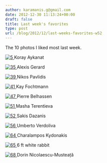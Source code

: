 ```yaml
---
author: karamanis.g@gmail.com
date: 2012-12-30 11:13:24+00:00
draft: false
title: Last week's favorites
type: post
url: /blog/2012/12/last-weeks-favorites-w52
---
```


The 10 photos I liked most last week.




[![5](http://farm9.staticflickr.com/8056/8138841684_640d04ae56_b.jpg)
](http://www.flickr.com/photos/57734666@N05/8138841684)
Koray Aykanat





[![35](http://farm5.staticflickr.com/4109/5013620094_55a19a2bb7_b.jpg)
](http://www.flickr.com/photos/48718038@N05/5013620094)
Alexis Gerard





[![39](http://farm9.staticflickr.com/8194/8121852847_f975bd0e4e_b.jpg)
](http://www.flickr.com/photos/22650687@N04/8121852847)
Nikos Pavlidis





[![41](http://farm9.staticflickr.com/8484/8230136856_44b412149c_b.jpg)
](http://www.flickr.com/photos/31953920@N00/8230136856)
Kay Fochtmann





[![47](http://farm5.staticflickr.com/4130/5019518465_ea793ed0b8_b.jpg)
](http://www.flickr.com/photos/14663382@N03/5019518465)
Pierre Belhassen





[![51](http://farm7.staticflickr.com/6077/6034262785_3a3abb6262_b.jpg)
](http://www.flickr.com/photos/59306656@N07/6034262785)
Masha Terentieva





[![52](http://farm9.staticflickr.com/8075/8294408010_17b9aea9ff_b.jpg)
](http://www.flickr.com/photos/14278179@N03/8294408010)
Sakis Dazanis





[![56](http://farm9.staticflickr.com/8360/8301905498_40d5a86b68_b.jpg)
](http://www.flickr.com/photos/37314427@N03/8301905498)
Umberto Verdoliva





[![64](http://farm9.staticflickr.com/8497/8299747974_0d814b79ba_b.jpg)
](http://www.flickr.com/photos/29965389@N03/8299747974)
Charalampos Kydonakis





[![65](http://farm7.staticflickr.com/6134/6040669562_54d7c2ab0e_b.jpg)
](http://www.flickr.com/photos/52335482@N03/6040669562)
6 ft white rabbit





[![68](http://farm4.staticflickr.com/3083/2298334822_e1bb428cce_z.jpg)
](http://www.flickr.com/photos/dorin/2298334822)
Dorin Nicolaescu-Musteață
